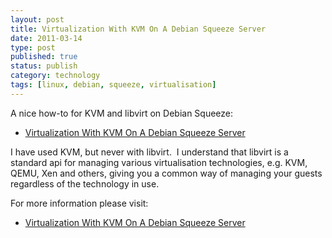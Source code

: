 ```yaml
--- 
layout: post 
title: Virtualization With KVM On A Debian Squeeze Server
date: 2011-03-14
type: post 
published: true 
status: publish
category: technology
tags: [linux, debian, squeeze, virtualisation]
---
```


A nice how-to for KVM and libvirt on Debian Squeeze:

 * [Virtualization With KVM On A Debian Squeeze Server][howto]

<!--more-->

I have used KVM, but never with libvirt.  I understand that libvirt is a
standard api for managing various virtualisation technologies, e.g. KVM,
QEMU, Xen and others, giving you a common way of managing your guests
regardless of the technology in use.

For more information please visit:

   * [Virtualization With KVM On A Debian Squeeze Server][howto]

[howto]: http://www.howtoforge.com/virtualization-with-kvm-on-a-debian-squeeze-server

